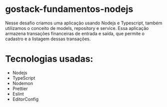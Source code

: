 # gostack-fundamentos-nodejs

Nesse desafio criamos uma aplicação usando Nodejs e Typescript, também utilizamos o conceito de models, repository e service.
Essa aplicação armazena transações financeiras de entrada e saída, que permite o cadastro e a listagem dessas transações.

# Tecnologias usadas:

* Nodejs
* TypeScript
* Nodemon
* Prettier
* Eslint
* EditorConfig
